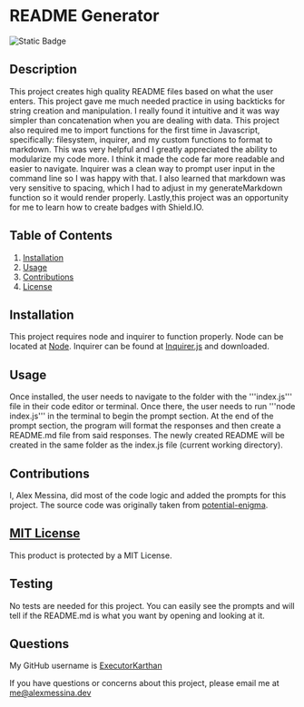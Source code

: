 # **README Generator**
![Static Badge](https://img.shields.io/badge/license-MIT_License-green)

## Description
This project creates high quality README files based on what the user enters. This project gave me much needed practice in using backticks for string creation and manipulation. I really found it intuitive and it was way simpler than concatenation when you are dealing with data. This project also required me to import functions for the first time in Javascript, specifically: filesystem, inquirer, and my custom functions to format to markdown. This was very helpful and I greatly appreciated the ability to modularize my code more. I think it made the code far more readable and easier to navigate. Inquirer was a clean way to prompt user input in the command line so I was happy with that. I also learned that markdown was very sensitive to spacing, which I had to adjust in my generateMarkdown function so it would render properly. Lastly,this project was an opportunity for me to learn how to create badges with Shield.IO. 

## **Table of Contents**
1. [Installation](#installation)
2. [Usage](#usage)
3. [Contributions](#contributions)
4. [License](#license)
    
## Installation
This project requires node and inquirer to function properly. Node can be located at [Node](https://nodejs.org/en/). Inquirer can be found at [Inquirer.js](https://www.npmjs.com/package/inquirer/v/8.2.4) and downloaded.

## Usage
Once installed, the user needs to navigate to the folder with the '''index.js''' file in their code editor or terminal. Once there, the user needs to run '''node index.js''' in the terminal to begin the prompt section. At the end of the prompt section, the program will format the responses and then create a README.md file from said responses. The newly created README will be created in the same folder as the index.js file (current working directory).

## Contributions
I, Alex Messina, did most of the code logic and added the prompts for this project. The source code was originally taken from [potential-enigma](https://github.com/coding-boot-camp/potential-enigma).

## [MIT License](http://choosealicense.com/licenses/mit)
This product is protected by a MIT License.

## Testing
No tests are needed for this project. You can easily see the prompts and will tell if the README.md is what you want by opening and looking at it.

## Questions
My GitHub username is [ExecutorKarthan](https://github.com/ExecutorKarthan)

If you have questions or concerns about this project, please email me at me@alexmessina.dev
  